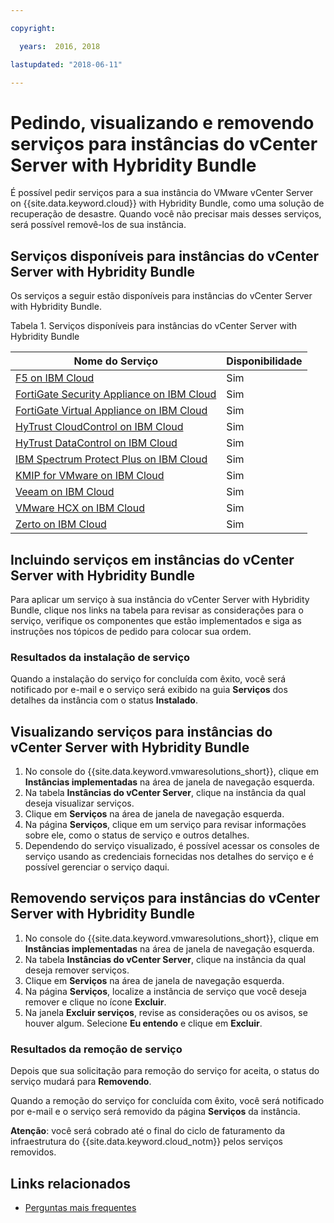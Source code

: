 ```yaml
---

copyright:

  years:  2016, 2018

lastupdated: "2018-06-11"

---
```


# Pedindo, visualizando e removendo serviços para instâncias do vCenter Server with Hybridity Bundle

É possível pedir serviços para a sua instância do VMware vCenter Server on {{site.data.keyword.cloud}} with Hybridity Bundle, como uma solução de recuperação de desastre. Quando você não precisar mais desses serviços, será possível removê-los de sua instância.

## Serviços disponíveis para instâncias do vCenter Server with Hybridity Bundle

Os serviços a seguir estão disponíveis para instâncias do vCenter Server with Hybridity Bundle.

Tabela 1. Serviços disponíveis para instâncias do vCenter Server with Hybridity Bundle

| Nome do Serviço                                                                           | Disponibilidade |
|----------------------------------------------------------------------------------------|------------------|
| [F5 on IBM Cloud](../services/f5_considerations.html)                                 | Sim              |
| [FortiGate Security Appliance on IBM Cloud](../services/fsa_considerations.html)       | Sim              |
| [FortiGate Virtual Appliance on IBM Cloud](../services/fortinetvm_considerations.html) | Sim              |
| [HyTrust CloudControl on IBM Cloud](../services/htcc_considerations.html)              | Sim              |
| [HyTrust DataControl on IBM Cloud](../services/htdc_considerations.html)              | Sim              |
| [IBM Spectrum Protect Plus on IBM Cloud](../services/spp_considerations.html)         | Sim              |
| [KMIP for VMware on IBM Cloud](../services/kmip_considerations.html)                  | Sim              |
| [Veeam on IBM Cloud](../services/veeam_considerations.html)                           | Sim              |
| [VMware HCX on IBM Cloud](../services/hcx_considerations.html)                         | Sim              |
| [Zerto on IBM Cloud](../services/addingzertodr.html)                                  | Sim              |


## Incluindo serviços em instâncias do vCenter Server with Hybridity Bundle

Para aplicar um serviço à sua instância do vCenter Server with Hybridity Bundle, clique nos links na tabela para revisar as considerações para o serviço, verifique os componentes que estão implementados e siga as instruções nos tópicos de pedido para colocar sua ordem.

### Resultados da instalação de serviço

Quando a instalação do serviço for concluída com êxito, você será notificado por e-mail e o serviço será exibido na guia **Serviços** dos detalhes da instância com o status **Instalado**.

## Visualizando serviços para instâncias do vCenter Server with Hybridity Bundle

1. No console do {{site.data.keyword.vmwaresolutions_short}}, clique em **Instâncias implementadas** na área de janela de navegação esquerda.
2. Na tabela **Instâncias do vCenter Server**, clique na instância da qual deseja visualizar serviços.
3. Clique em **Serviços** na área de janela de navegação esquerda.
4. Na página **Serviços**, clique em um serviço para revisar informações sobre ele, como o status de serviço e outros detalhes.
5. Dependendo do serviço visualizado, é possível acessar os consoles de serviço usando as credenciais fornecidas nos detalhes do serviço e é possível gerenciar o serviço daqui.

## Removendo serviços para instâncias do vCenter Server with Hybridity Bundle

1. No console do {{site.data.keyword.vmwaresolutions_short}}, clique em **Instâncias implementadas** na área de janela de navegação esquerda.
2. Na tabela **Instâncias do vCenter Server**, clique na instância da qual deseja remover serviços.
3. Clique em **Serviços** na área de janela de navegação esquerda.
4. Na página **Serviços**, localize a instância de serviço que você deseja remover e clique no ícone **Excluir**.
5. Na janela **Excluir serviços**, revise as considerações ou os avisos, se houver algum. Selecione **Eu entendo** e clique em **Excluir**.

### Resultados da remoção de serviço

Depois que sua solicitação para remoção do serviço for aceita, o status do serviço mudará para **Removendo**.

Quando a remoção do serviço for concluída com êxito, você será notificado por e-mail e o serviço será removido da página **Serviços** da instância.

**Atenção**: você será cobrado até o final do ciclo de faturamento da infraestrutura do {{site.data.keyword.cloud_notm}} pelos serviços removidos.

## Links relacionados

* [Perguntas mais frequentes](../vmonic/faq.html)
